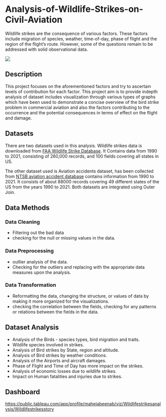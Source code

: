 # Analysis-of-Wildlife-Strikes-on-Civil-Aviation
Wildlife strikes are the consequence of various factors. These factors include migration of species, weather, time-of-day, phase of flight and the region of the flight’s route. However, some of the questions remain to be addressed with solid observational data.

![](name-of-giphy.gif)
## Description
This project focuses on the aforementioned factors and try to ascertain levels of contribution for each factor. This project aim is to provide indepth analysis of dataset includes visualization through various types of graphs which have been used to demonstrate a concise overview of the bird strike problem in commercial aviation and also the factors contributing to the occurrence and the potential consequences in terms of effect on the flight and damage. 
## Datasets
There are two datasets used in this analysis. Wildlife strikes data is downloaded from [FAA Wildlife Strike Database](https://wildlife.faa.gov/home). It Contains data from 1990 to 2021, consisting of 260,000 records, and 100 fields covering all states in US. 

The other dataset used is Aviation accidents dataset, has been collected from [NTSB aviation accident database](https://www.ntsb.gov/safety/data/Pages/Data_Stats.aspx) contains information from 1990 to 2021. It consists of about 88000 records covering 49 different states of the US from the years 1990 to 2021. Both datasets are integrated using Outer Join. 
## Data Methods
### Data Cleaning
- Filtering out the bad data
-  checking for the null or missing values in the data.
### Data Preprocessing
- outlier analysis of the data.
- Checking for the outliers and replacing with the appropriate data measures upon the analysis.
### Data Transformation
- Reformatting the data, changing the structure, or values of data by making it more organized for the visualizations.
- checking the correlation between the fields, checking for any patterns or relations between the fields in the data.
## Dataset Analysis
- Analysis of the Birds - species types, bird migration and traits.
- Wildlife species involved in strikes.
- Analysis of Bird strikes by State, region and altitude.
- Analysis of Bird strikes by weather conditions.
- Analysis of the Airports and aircraft damages.
- Phase of Flight and Time of Day has more impact on the strikes.
- Analysis of economic losses due to wildlife strikes.
- Impact on Human fatalities and injuries due to strikes.

## Dashboard
https://public.tableau.com/app/profile/mahejabeenab/viz/Wildlifestrikesanalysis/Wildlifestrikesstory


